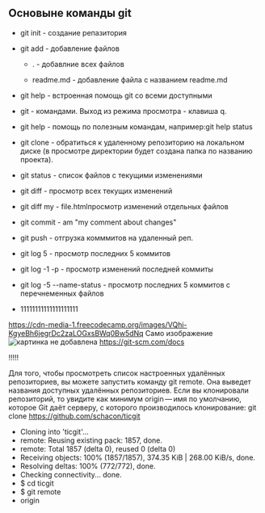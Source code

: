 ## Основыне команды git

+ git init - создание репазитория 

+ git add - добавление файлов
  + . - добавлние всех файлов 

  + readme.md - добавление файла с названием readme.md

+ git help - встроенная помощь git со всеми доступными

+ git - командами. Выход из режима просмотра - клавиша q.

+ git help <command> - помощь по полезным командам, например:git help status

+ git clone <link to you repo> - обратиться к удаленному репозиторию на локальном диске (в просмотре директории будет создана папка по названию проекта).

+ git status - список файлов с текущими изменениями

+ git diff - просмотр всех текущих изменений

+ git diff my - file.htmlпросмотр изменений отдельных файлов

+ git commit - am "my comment about changes" 

+ git push - отгрузка комммитов на удаленный реп.

+ git log 5 - просмотр последних 5 коммитов

+ git log -1 -p - просмотр изменений последней коммиты

+ git log -5 --name-status - просмотр последних 5 коммитов с перечнеменных файлов
+ 11111111111111111111

https://cdn-media-1.freecodecamp.org/images/VQhi-KgyeBh6jegrDc2zaLOGxsBWq0Bw5dNq
Само изображение ![картинка не добавлена](221.png)
https://git-scm.com/docs

!!!!!
 
 Для того, чтобы просмотреть список настроенных удалённых репозиториев, вы можете запустить команду git remote. Она выведет названия доступных удалённых репозиториев. Если вы клонировали репозиторий, то увидите как минимум origin — имя по умолчанию, которое Git даёт серверу, с которого производилось клонирование: 
 git clone https://github.com/schacon/ticgit

+ Cloning into 'ticgit'...
+ remote: Reusing existing pack: 1857, done.
+ remote: Total 1857 (delta 0), reused 0 (delta 0)
+ Receiving objects: 100% (1857/1857), 374.35 KiB | 268.00 KiB/s, done.
+ Resolving deltas: 100% (772/772), done.
+ Checking connectivity... done.
+ $ cd ticgit
+ $ git remote
+ origin